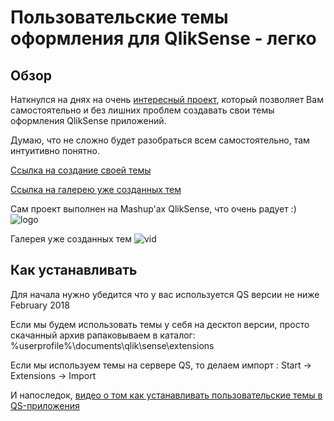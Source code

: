 # Пользовательские темы оформления для QlikSense - легко

## Обзор
Наткнулся на днях на очень [интересный проект][1], который позволяет Вам самостоятельно и без лишних проблем создавать свои темы оформления QlikSense приложений.

Думаю, что не сложно будет разобраться всем самостоятельно, там интуитивно понятно.

[Ссылка на создание своей темы][4]

[Ссылка на галерею уже созданных тем][5]

Сам проект выполнен на Mashup'ах QlikSense, что очень радует :)
![logo][2]

Галерея уже созданных тем
![vid][3]

## Как устанавливать

Для начала нужно убедится что у вас используется QS версии не ниже February 2018

Если мы будем использовать темы у себя на десктоп версии, просто скачанный архив рапаковываем в каталог: %userprofile%\documents\qlik\sense\extensions

Если мы используем темы на сервере QS, то делаем импорт : Start -> Extensions -> Import

И напоследок, [видео о том как устанавливать пользовательские темы в QS-приложения][6]

[1]:https://sensetheme.com/
[2]:https://gitlab.com/bintocher/qlik.pw-site/raw/master/Инструкции/images/00001.jpg
[3]:https://gitlab.com/bintocher/qlik.pw-site/raw/master/Инструкции/images/00002.jpg
[4]:https://sensetheme.com/edit
[5]:https://sensetheme.com/gallery
[6]:https://www.youtube.com/watch?v=qXSZC7c8ayQ